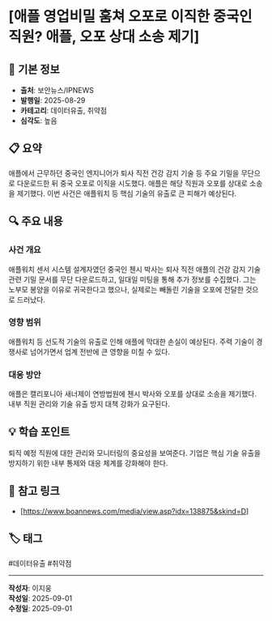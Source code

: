 # [애플 영업비밀 훔쳐 오포로 이직한 중국인 직원? 애플, 오포 상대 소송 제기]

## 📰 기본 정보
- **출처**: 보안뉴스/IPNEWS
- **발행일**: 2025-08-29
- **카테고리**: 데이터유출, 취약점
- **심각도**: 높음

## 📋 요약
애플에서 근무하던 중국인 엔지니어가 퇴사 직전 건강 감지 기술 등 주요 기밀을 무단으로 다운로드한 뒤 중국 오포로 이직을 시도했다. 애플은 해당 직원과 오포를 상대로 소송을 제기했다. 이번 사건은 애플워치 등 핵심 기술의 유출로 큰 피해가 예상된다.

## 🔍 주요 내용
### 사건 개요
애플워치 센서 시스템 설계자였던 중국인 첸시 박사는 퇴사 직전 애플의 건강 감지 기술 관련 기밀 문서를 무단 다운로드하고, 일대일 미팅을 통해 추가 정보를 수집했다. 그는 노부모 봉양을 이유로 귀국한다고 했으나, 실제로는 빼돌린 기술을 오포에 전달한 것으로 드러났다.

### 영향 범위
애플워치 등 선도적 기술의 유출로 인해 애플에 막대한 손실이 예상된다. 주력 기술이 경쟁사로 넘어가면서 업계 전반에 큰 영향을 미칠 수 있다.

### 대응 방안
애플은 캘리포니아 새너제이 연방법원에 첸시 박사와 오포를 상대로 소송을 제기했다. 내부 직원 관리와 기술 유출 방지 대책 강화가 요구된다.

## 💡 학습 포인트
퇴직 예정 직원에 대한 관리와 모니터링의 중요성을 보여준다. 기업은 핵심 기술 유출을 방지하기 위한 내부 통제와 대응 체계를 강화해야 한다.

## 🔗 참고 링크
- [https://www.boannews.com/media/view.asp?idx=138875&skind=D]

## 🏷️ 태그
#데이터유출 #취약점

---
**작성자**: 이지웅  
**작성일**: 2025-09-01  
**수정일**: 2025-09-01